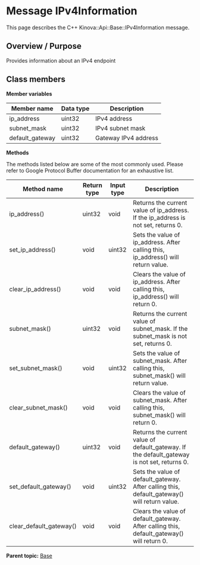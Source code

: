 # Message IPv4Information

This page describes the C++ Kinova::Api::Base::IPv4Information message.

## Overview / Purpose

Provides information about an IPv4 endpoint

## Class members

 **Member variables** 

|Member name|Data type|Description|
|-----------|---------|-----------|
|ip\_address|uint32|IPv4 address|
|subnet\_mask|uint32|IPv4 subnet mask|
|default\_gateway|uint32|Gateway IPv4 address|

 **Methods** 

The methods listed below are some of the most commonly used. Please refer to Google Protocol Buffer documentation for an exhaustive list.

|Method name|Return type|Input type|Description|
|-----------|-----------|----------|-----------|
|ip\_address\(\)|uint32|void|Returns the current value of ip\_address. If the ip\_address is not set, returns 0.|
|set\_ip\_address\(\)|void|uint32|Sets the value of ip\_address. After calling this, ip\_address\(\) will return value.|
|clear\_ip\_address\(\)|void|void|Clears the value of ip\_address. After calling this, ip\_address\(\) will return 0.|
|subnet\_mask\(\)|uint32|void|Returns the current value of subnet\_mask. If the subnet\_mask is not set, returns 0.|
|set\_subnet\_mask\(\)|void|uint32|Sets the value of subnet\_mask. After calling this, subnet\_mask\(\) will return value.|
|clear\_subnet\_mask\(\)|void|void|Clears the value of subnet\_mask. After calling this, subnet\_mask\(\) will return 0.|
|default\_gateway\(\)|uint32|void|Returns the current value of default\_gateway. If the default\_gateway is not set, returns 0.|
|set\_default\_gateway\(\)|void|uint32|Sets the value of default\_gateway. After calling this, default\_gateway\(\) will return value.|
|clear\_default\_gateway\(\)|void|void|Clears the value of default\_gateway. After calling this, default\_gateway\(\) will return 0.|

**Parent topic:** [Base](../references/summary_Base.md)

